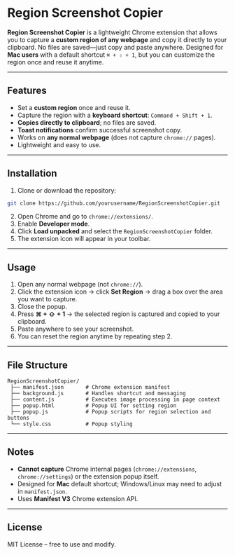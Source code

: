 # Region Screenshot Copier

**Region Screenshot Copier** is a lightweight Chrome extension that allows you to capture a **custom region of any webpage** and copy it directly to your clipboard. No files are saved—just copy and paste anywhere. Designed for **Mac users** with a default shortcut `⌘ + ⇧ + 1`, but you can customize the region once and reuse it anytime.

---

## Features

* Set a **custom region** once and reuse it.
* Capture the region with a **keyboard shortcut**: `Command + Shift + 1`.
* **Copies directly to clipboard**; no files are saved.
* **Toast notifications** confirm successful screenshot copy.
* Works on **any normal webpage** (does not capture `chrome://` pages).
* Lightweight and easy to use.

---

## Installation

1. Clone or download the repository:

```bash
git clone https://github.com/yourusername/RegionScreenshotCopier.git
```

2. Open Chrome and go to `chrome://extensions/`.
3. Enable **Developer mode**.
4. Click **Load unpacked** and select the `RegionScreenshotCopier` folder.
5. The extension icon will appear in your toolbar.

---

## Usage

1. Open any normal webpage (not `chrome://`).
2. Click the extension icon → click **Set Region** → drag a box over the area you want to capture.
3. Close the popup.
4. Press **⌘ + ⇧ + 1** → the selected region is captured and copied to your clipboard.
5. Paste anywhere to see your screenshot.
6. You can reset the region anytime by repeating step 2.

---

## File Structure

```
RegionScreenshotCopier/
 ├── manifest.json       # Chrome extension manifest
 ├── background.js       # Handles shortcut and messaging
 ├── content.js          # Executes image processing in page context
 ├── popup.html          # Popup UI for setting region
 ├── popup.js            # Popup scripts for region selection and buttons
 └── style.css           # Popup styling
```

---

## Notes

* **Cannot capture** Chrome internal pages (`chrome://extensions`, `chrome://settings`) or the extension popup itself.
* Designed for **Mac** default shortcut; Windows/Linux may need to adjust in `manifest.json`.
* Uses **Manifest V3** Chrome extension API.

---

## License

MIT License – free to use and modify.
